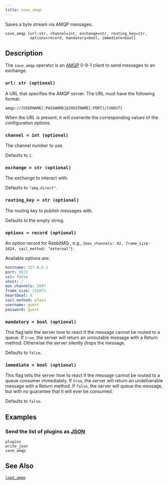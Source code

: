 ```yaml
---
title: save_amqp
---
```


Saves a byte stream via AMQP messages.

```tql
save_amqp [url:str, channel=int, exchange=str, routing_key=str,
           options=record, mandatory=bool, immediate=bool]
```

## Description

The `save_amqp` operator is an [AMQP](https://www.amqp.org/) 0-9-1 client to
send messages to an exchange.

### `url: str (optional)`

A URL that specifies the AMQP server. The URL must have the following format:

```
amqp://[USERNAME[:PASSWORD]@]HOSTNAME[:PORT]/[VHOST]
```

When the URL is present, it will overwrite the corresponding values of the
configuration options.

### `channel = int (optional)`

The channel number to use.

Defaults to `1`.

### `exchange = str (optional)`

The exchange to interact with.

Defaults to `"amq.direct"`.

### `routing_key = str (optional)`

The routing key to publish messages with.

Defaults to the empty string.

### `options = record (optional)`

An option record for RabbitMQ , e.g., `{max_channels: 42, frame_size: 1024,
sasl_method: "external"}`.

Available options are:

```yaml
hostname: 127.0.0.1
port: 5672
ssl: false
vhost: /
max_channels: 2047
frame_size: 131072
heartbeat: 0
sasl_method: plain
username: guest
password: guest
```

### `mandatory = bool (optional)`

This flag tells the server how to react if the message cannot be routed to a
queue. If `true`, the server will return an unroutable message with a Return
method. Otherwise the server silently drops the message.

Defaults to `false`.

### `immediate = bool (optional)`

This flag tells the server how to react if the message cannot be routed to a
queue consumer immediately. If `true`, the server will return an undeliverable
message with a Return method. If `false`, the server will queue the message, but
with no guarantee that it will ever be consumed.

Defaults to `false`.

## Examples

### Send the list of plugins as [JSON](write_json)

```tql
plugins
write_json
save_amqp
```

## See Also

[`load_amqp`](load_amqp)
